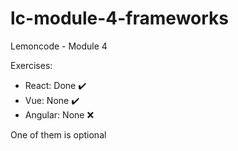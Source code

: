 # lc-module-4-frameworks

Lemoncode - Module 4

Exercises:
- React: Done :heavy_check_mark:
- Vue: None :heavy_check_mark:
- Angular: None :x:

One of them is optional